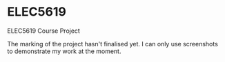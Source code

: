 # ELEC5619
ELEC5619 Course Project

The marking of the project hasn't finalised yet. I can only use screenshots to demonstrate my work at the moment.
